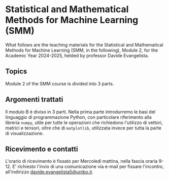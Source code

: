 # Statistical and Mathematical Methods for Machine Learning (SMM)

What follows are the teaching materials for the Statistical and Mathematical Methods for Machine Learning (SMM, in the following), Module 2, for the Academic Year 2024-2025, helded by professor Davide Evangelista.

## Topics
Module 2 of the SMM course is divided into 3 parts. 

## Argomenti trattati
Il modulo B è diviso in 3 parti. Nella prima parte introdurremo le basi del linguaggio di programmazione Python, con particolare riferimento alla libreria `numpy`, utile per tutte le operazioni che richiedono l'utilizzo di vettori, matrici e tensori, oltre che di `matplotlib`, utilizzata invece per tutta la parte di visualizzazione.

## Ricevimento e contatti
L'orario di ricevimento è fissato per Mercoledì mattina, nella fascia oraria 9-12. E' richiesto l'invio di una comunicazione via e-mail per fissare l'incontro, all'indirizzo davide.evangelista5@unibo.it.
